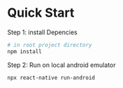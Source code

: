 # Quick Start

Step 1: install Depencies

```bash
# in root project directory
npm install
```

Step 2: Run on local android emulator

```bash
npx react-native run-android
```
